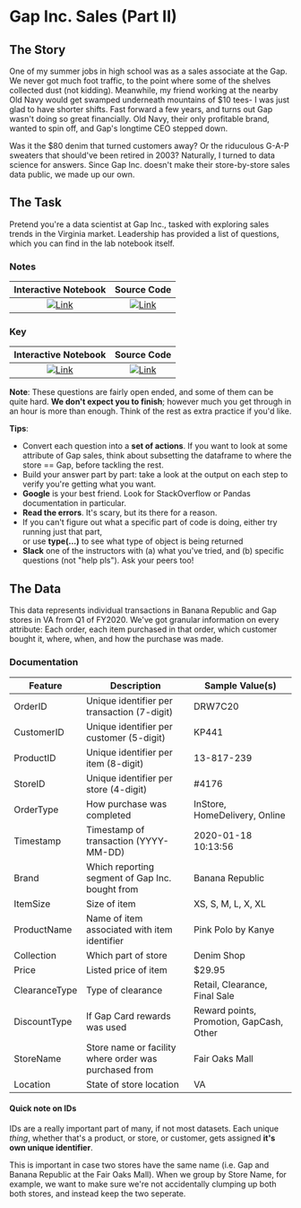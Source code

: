 # Gap Inc. Sales (Part II)
## The Story
One of my summer jobs in high school was as a sales associate at the Gap. We never got much foot traffic, to the point where some of the shelves collected dust (not kidding). Meanwhile, my friend working at the nearby Old Navy would get swamped underneath mountains of $10 tees- I was just glad to have shorter shifts. Fast forward a few years, and turns out Gap wasn't doing so great financially. Old Navy, their only profitable brand, wanted to spin off, and Gap's longtime CEO stepped down.

Was it the $80 denim that turned customers away? Or the riduculous G-A-P sweaters that should've been retired in 2003? Naturally, I turned to data science for answers. Since Gap Inc. doesn't make their store-by-store sales data public, we made up our own.

## The Task
Pretend you're a data scientist at Gap Inc., tasked with exploring sales trends in the Virginia market. Leadership has provided a list of questions, which you can find in the lab notebook itself. 

### Notes
| Interactive Notebook | Source Code  |
| :-----------: | :------------: |
| [![Link](../../tools/buttons/open-colab.svg)](https://colab.research.google.com/github/dt3zjy/node/blob/master/week-3/lab/gap_cleaning_notes.ipynb) | [![Link](../../tools/buttons/download-ipynb.svg)](https://files.node.dt3zjy.com/week-3/lab/gap_cleaning_notes.ipynb) |

### Key
| Interactive Notebook | Source Code  |
| :-----------: | :------------: |
| [![Link](../../tools/buttons/open-colab.svg)](https://colab.research.google.com/github/dt3zjy/node/blob/master/week-3/lab/gap_cleaning_key.ipynb) | [![Link](../../tools/buttons/download-ipynb.svg)](https://files.node.dt3zjy.com/week-3/lab/gap_cleaning_key.ipynb) |

**Note**: These questions are fairly open ended, and some of them can be quite hard. **We don't expect you to finish**; however much you get through in an hour is more than enough. Think of the rest as extra practice if you'd like. 

**Tips**:
* Convert each question into a **set of actions**. If you want to look at some attribute of Gap sales, think about subsetting the dataframe to where the store == Gap, before tackling the rest.
* Build your answer part by part: take a look at the output on each step to verify you're getting what you want.
* **Google** is your best friend. Look for StackOverflow or Pandas documentation in particular. 
* **Read the errors**. It's scary, but its there for a reason. 
* If you can't figure out what a specific part of code is doing, either try running just that part, <br>or use **type(...)** to see what type of object is being returned 
* **Slack** one of the instructors with (a) what you've tried, and (b) specific questions (not "help pls"). Ask your peers too!

## The Data
This data represents individual transactions in Banana Republic and Gap stores in VA from Q1 of FY2020. We've got granular information on every attribute: Each order, each item purchased in that order, which customer bought it, where, when, and how the purchase was made.

### Documentation

| **Feature** | **Description**    | **Sample Value(s)**  |
| ------- | -----------    | ------------- |
| OrderID | Unique identifier per transaction (7-digit) | DRW7C20   |
| CustomerID | Unique identifier per customer (5-digit) | KP441   |
| ProductID  | Unique identifier per item (8-digit) | 13-817-239 |
| StoreID | Unique identifier per store (4-digit) | #4176 |
| OrderType | How purchase was completed  | InStore, HomeDelivery, Online |
| Timestamp | Timestamp of transaction (YYYY-MM-DD) | 2020-01-18 10:13:56	 |
| Brand | Which reporting segment of Gap Inc. bought from | Banana Republic |
| ItemSize | Size of item | XS, S, M, L, X, XL |
| ProductName | Name of item associated with item identifier | Pink Polo by Kanye |
| Collection | Which part of store | Denim Shop |
| Price | Listed price of item | $29.95 |
| ClearanceType | Type of clearance | Retail, Clearance, Final Sale |
| DiscountType | If Gap Card rewards was used | Reward points, Promotion, GapCash, Other |
| StoreName | Store name or facility where order was purchased from | Fair Oaks Mall |
| Location | State of store location | VA |

#### Quick note on IDs 

IDs are a really important part of many, if not most datasets. Each unique *thing*, whether that's a product, or store, or customer, gets assigned **it's own unique identifier**. 

This is important in case two stores have the same name (i.e. Gap and Banana Republic at the Fair Oaks Mall). When we group by Store Name, for example, we want to make sure we're not accidentally clumping up both both stores, and instead keep the two seperate. 

